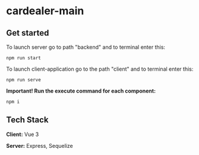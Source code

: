 # cardealer-main
## Get started
To launch server go to path "backend" and to terminal enter this:
```code
npm run start
```
To launch client-application go to the path "client" and to terminal enter this:
```code
npm run serve
```
**Important! Run the execute command for each component:**
```code
npm i
```
## Tech Stack

**Client:** Vue 3

**Server:** Express, Sequelize
